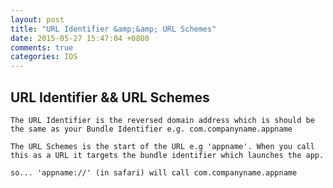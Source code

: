 ```yaml
---
layout: post
title: "URL Identifier &amp;&amp; URL Schemes"
date: 2015-05-27 15:47:04 +0800
comments: true
categories: IOS
---
```

## URL Identifier && URL Schemes
    The URL Identifier is the reversed domain address which is should be the same as your Bundle Identifier e.g. com.companyname.appname

    The URL Schemes is the start of the URL e.g 'appname'. When you call this as a URL it targets the bundle identifier which launches the app.

    so... 'appname://' (in safari) will call com.companyname.appname